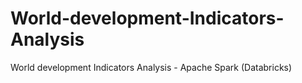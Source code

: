 # World-development-Indicators-Analysis
World development Indicators Analysis - Apache Spark (Databricks)
